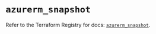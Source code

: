 # `azurerm_snapshot`

Refer to the Terraform Registry for docs: [`azurerm_snapshot`](https://registry.terraform.io/providers/hashicorp/azurerm/4.12.0/docs/resources/snapshot).
